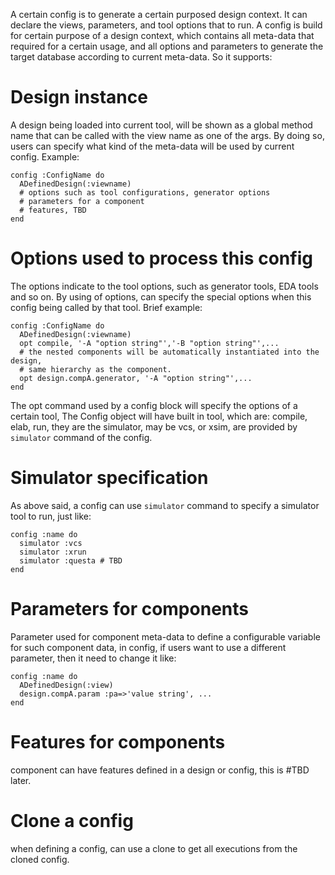 A certain config is to generate a certain purposed design context. It can declare the views, parameters, and tool options that to run.
A config is build for certain purpose of a design context, which contains all meta-data that required for a certain usage, and all options and parameters to generate the target database according to current meta-data.
So it supports:
# Design instance
A design being loaded into current tool, will be shown as a global method name that can be called with the view name as one of the args. By doing so, users can specify what kind of the meta-data will be used by current config.
Example:
```
config :ConfigName do
  ADefinedDesign(:viewname)
  # options such as tool configurations, generator options
  # parameters for a component
  # features, TBD
end
```
# Options used to process this config
The options indicate to the tool options, such as generator tools, EDA tools and so on. By using of options, can specify the special options when this config being called by that tool.
Brief example:
```
config :ConfigName do
  ADefinedDesign(:viewname)
  opt compile, '-A "option string"','-B "option string"',...
  # the nested components will be automatically instantiated into the design,
  # same hierarchy as the component.
  opt design.compA.generator, '-A "option string"',...
end
```
The opt command used by a config block will specify the options of a certain tool, The Config object will have built in tool, which are: compile, elab, run, they are the simulator, may be vcs, or xsim, are provided by `simulator` command of the config.
# Simulator specification
As above said, a config can use `simulator` command to specify a simulator tool to run, just like:
```
config :name do
  simulator :vcs
  simulator :xrun
  simulator :questa # TBD
end
```
# Parameters for components
Parameter used for component meta-data to define a configurable variable for such component data, in config, if users want to use a different parameter, then it need to change it like:
```
config :name do
  ADefinedDesign(:view)
  design.compA.param :pa=>'value string', ...
end
```
# Features for components
component can have features defined in a design or config, this is #TBD later.
# Clone a config
when defining a config, can use a clone to get all executions from the cloned config.
